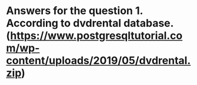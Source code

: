 # Answers for the question 1. According to dvdrental database.(https://www.postgresqltutorial.com/wp-content/uploads/2019/05/dvdrental.zip)
